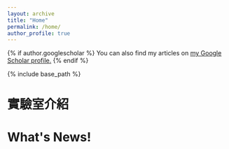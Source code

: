 ```yaml
---
layout: archive
title: "Home"
permalink: /home/
author_profile: true
---
```


{% if author.googlescholar %}
  You can also find my articles on <u><a href="{{author.googlescholar}}">my Google Scholar profile</a>.</u>
{% endif %}

{% include base_path %}
# 實驗室介紹

# What's News!


